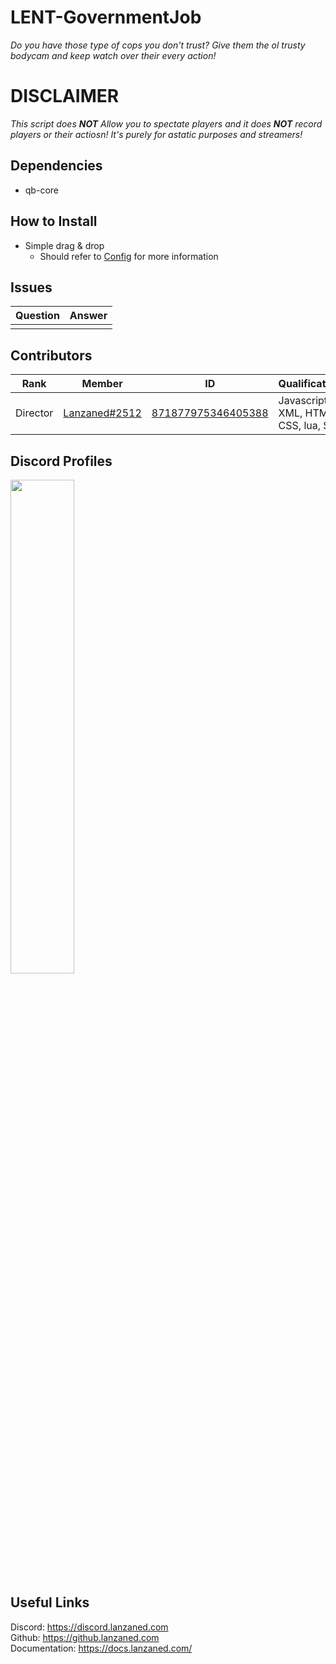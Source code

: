# LENT-GovernmentJob
*Do you have those type of cops you don't trust? Give them the ol trusty bodycam and keep watch over their every action!*

# DISCLAIMER
*This script does **NOT** Allow you to spectate players and it does **NOT** record players or their actiosn! It's purely for astatic purposes and streamers!*

## Dependencies
- qb-core

## How to Install
- Simple drag & drop
    - Should refer to [Config](./shared/sh_config.lua) for more information

## Issues
|  Question |  Answer |
|----       |----     |
|           |         |

## Contributors
|  Rank       |  Member       | ID                 | Qualifications                       |
|----         |----           |----                |----                                  |
| Director    | [Lanzaned#2512](https://discordapp.com/users/871877975346405388) | [871877975346405388](https://discordapp.com/users/871877975346405388) | Javascript, XML, HTML, CSS, lua, SQL |

## Discord Profiles
<div allign="center">

<a href="https://discordapp.com/users/871877975346405388"><img width="45%" src="https://discord.c99.nl/widget/theme-3/871877975346405388.png"/></a>

</div>

## Useful Links 
Discord: https://discord.lanzaned.com<br>
Github: https://github.lanzaned.com<br>
Documentation: https://docs.lanzaned.com/